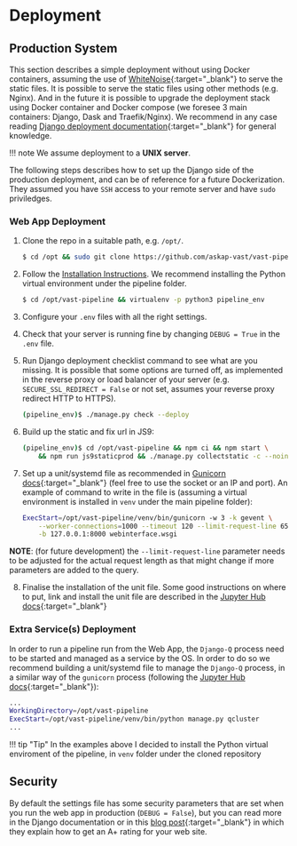# Deployment

## Production System
This section describes a simple deployment without using Docker containers, assuming the use of [WhiteNoise](https://whitenoise.evans.io/en/stable/){:target="_blank"} to serve the static files. It is possible to serve the static files using other methods (e.g. Nginx). And in the future it is possible to upgrade the deployment stack using Docker container and Docker compose (we foresee 3 main containers: Django, Dask and Traefik/Nginx). We recommend in any case reading [Django deployment documentation](https://docs.djangoproject.com/en/3.1/howto/deployment/){:target="_blank"} for general knowledge.

!!! note
    We assume deployment to a __UNIX server__.

The following steps describes how to set up the Django side of the production deployment, and can be of reference for a future Dockerization. They assumed you have `SSH` access to your remote server and have `sudo` priviledges.

### Web App Deployment

1. Clone the repo in a suitable path, e.g. `/opt/`.

    ```bash
    $ cd /opt && sudo git clone https://github.com/askap-vast/vast-pipeline
    ```

2. Follow the [Installation Instructions](installation.md). We recommend installing the Python virtual environment under the pipeline folder.

    ```bash
    $ cd /opt/vast-pipeline && virtualenv -p python3 pipeline_env
    ```

3. Configure your `.env` files with all the right settings.

4. Check that your server is running fine by changing `DEBUG = True` in the `.env` file.

5. Run Django deployment checklist command to see what are you missing. It is possible that some options are turned off, as implemented in the reverse proxy or load balancer of your server (e.g. `SECURE_SSL_REDIRECT = False` or not set, assumes your reverse proxy redirect HTTP to HTTPS).

    ```bash
    (pipeline_env)$ ./manage.py check --deploy
    ```

6. Build up the static and fix url in JS9:

    ```bash
    (pipeline_env)$ cd /opt/vast-pipeline && npm ci && npm start \
        && npm run js9staticprod && ./manage.py collectstatic -c --noinput
    ```

7. Set up a unit/systemd file as recommended in [Gunicorn docs](https://docs.gunicorn.org/en/latest/deploy.html#systemd){:target="_blank"} (feel free to use the socket or an IP and port). An example of command to write in the file is (assuming a virtual environment is installed in `venv` under the main pipeline folder):

    ```bash
    ExecStart=/opt/vast-pipeline/venv/bin/gunicorn -w 3 -k gevent \
        --worker-connections=1000 --timeout 120 --limit-request-line 6500 \
        -b 127.0.0.1:8000 webinterface.wsgi
    ```
  __NOTE__: (for future development) the `--limit-request-line` parameter needs to be adjusted for the actual request length as that might change if more parameters are added to the query.

8. Finalise the installation of the unit file. Some good instructions on where to put, link and install the unit file are described in the [Jupyter Hub docs](https://jupyterhub.readthedocs.io/en/stable/installation-guide-hard.html#setup-systemd-service){:target="_blank"}

### Extra Service(s) Deployment

In order to run a pipeline run from the Web App, the `Django-Q` process need to be started and managed as a service by the OS. In order to do so we recommend building a unit/systemd file to manage the `Django-Q` process, in a similar way of the `gunicorn` process (following the [Jupyter Hub docs](https://jupyterhub.readthedocs.io/en/stable/installation-guide-hard.html#setup-systemd-service){:target="_blank"}):

```bash
...
WorkingDirectory=/opt/vast-pipeline
ExecStart=/opt/vast-pipeline/venv/bin/python manage.py qcluster
...
```

!!! tip "Tip"
    In the examples above I decided to install the Python virtual enviroment of the pipeline, in `venv` folder under the cloned repository

## Security

By default the settings file has some security parameters that are set when you run the web app in production (`DEBUG = False`), but you can read more in the Django documentation or in this [blog post](https://adamj.eu/tech/2019/04/10/how-to-score-a+-for-security-headers-on-your-django-website/){:target="_blank"} in which they explain how to get an A+ rating for your web site.
